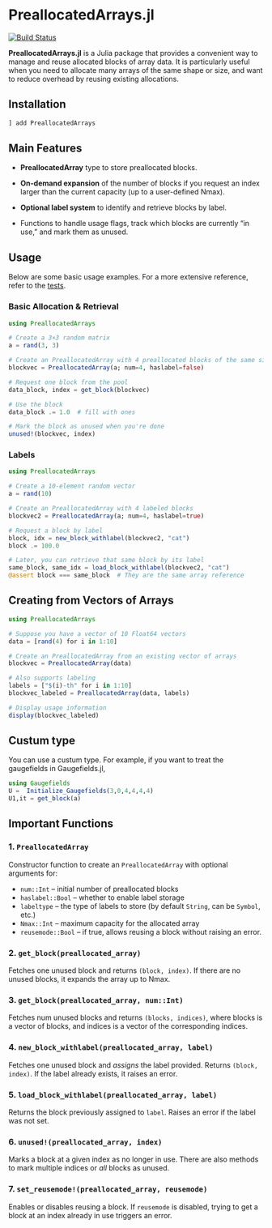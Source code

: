 
# PreallocatedArrays.jl

[![Build Status](https://github.com/cometscome/PreallocatedArrays.jl/actions/workflows/CI.yml/badge.svg?branch=main)](https://github.com/cometscome/PreallocatedArrays.jl/actions/workflows/CI.yml?query=branch%3Amain)


**PreallocatedArrays.jl** is a Julia package that provides a convenient way to manage and reuse allocated blocks of array data. It is particularly useful when you need to allocate many arrays of the same shape or size, and want to reduce overhead by reusing existing allocations.



## Installation

```julia
] add PreallocatedArrays
```

## Main Features

-	**PreallocatedArray** type to store preallocated blocks.

-	**On-demand expansion** of the number of blocks if you request an index larger than the current capacity (up to a user-defined Nmax).

-	**Optional label system** to identify and retrieve blocks by label.

-	Functions to handle usage flags, track which blocks are currently “in use,” and mark them as unused.

## Usage

Below are some basic usage examples. For a more extensive reference, refer to the [tests](https://github.com/cometscome/PreallocatedArrays.jl/blob/main/test/runtests.jl).

### Basic Allocation & Retrieval

```julia
using PreallocatedArrays

# Create a 3×3 random matrix
a = rand(3, 3)

# Create an PreallocatedArray with 4 preallocated blocks of the same size
blockvec = PreallocatedArray(a; num=4, haslabel=false)

# Request one block from the pool
data_block, index = get_block(blockvec)

# Use the block
data_block .= 1.0  # fill with ones

# Mark the block as unused when you're done
unused!(blockvec, index)
```

### Labels

```julia
using PreallocatedArrays

# Create a 10-element random vector
a = rand(10)

# Create an PreallocatedArray with 4 labeled blocks
blockvec2 = PreallocatedArray(a; num=4, haslabel=true)

# Request a block by label
block, idx = new_block_withlabel(blockvec2, "cat")
block .= 100.0

# Later, you can retrieve that same block by its label
same_block, same_idx = load_block_withlabel(blockvec2, "cat")
@assert block === same_block  # They are the same array reference
```

## Creating from Vectors of Arrays

```julia
using PreallocatedArrays

# Suppose you have a vector of 10 Float64 vectors
data = [rand(4) for i in 1:10]

# Create an PreallocatedArray from an existing vector of arrays
blockvec = PreallocatedArray(data)

# Also supports labeling
labels = ["$(i)-th" for i in 1:10]
blockvec_labeled = PreallocatedArray(data, labels)

# Display usage information
display(blockvec_labeled)
```

## Custum type
You can use a custum type. 
For example, if you want to treat the gaugefields in Gaugefields.jl, 
```julia
using Gaugefields
U =  Initialize_Gaugefields(3,0,4,4,4,4)
U1,it = get_block(a)
```

## Important Functions

### 1. ```PreallocatedArray```

Constructor function to create an ```PreallocatedArray``` with optional arguments for:
-	```num::Int``` – initial number of preallocated blocks
-	```haslabel::Bool``` – whether to enable label storage
-	```labeltype``` – the type of labels to store (by default ```String```, can be ```Symbol```, etc.)
-	```Nmax::Int``` – maximum capacity for the allocated array
-	```reusemode::Bool``` – if true, allows reusing a block without raising an error.


### 2. ```get_block(preallocated_array)```

Fetches one unused block and returns ```(block, index)```. If there are no unused blocks, it expands the array up to Nmax.

### 3. ```get_block(preallocated_array, num::Int)```

Fetches num unused blocks and returns ```(blocks, indices)```, where blocks is a vector of blocks, and indices is a vector of the corresponding indices.

### 4. ```new_block_withlabel(preallocated_array, label)```

Fetches one unused block and *assigns* the label provided. Returns ```(block, index)```. If the label already exists, it raises an error.

### 5. ```load_block_withlabel(preallocated_array, label)```

Returns the block previously assigned to ```label```. Raises an error if the label was not set.

### 6. ```unused!(preallocated_array, index)```

Marks a block at a given index as no longer in use. There are also methods to mark multiple indices or *all* blocks as unused.


### 7. ```set_reusemode!(preallocated_array, reusemode)```

Enables or disables reusing a block. If ```reusemode``` is disabled, trying to get a block at an index already in use triggers an error.

